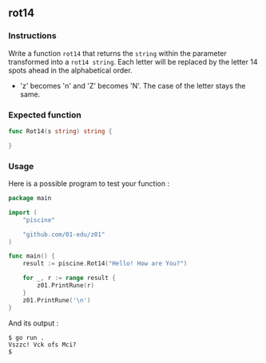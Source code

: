 ## rot14

### Instructions

Write a function `rot14` that returns the `string` within the parameter transformed into a `rot14 string`.
Each letter will be replaced by the letter 14 spots ahead in the alphabetical order.

- 'z' becomes 'n' and 'Z' becomes 'N'. The case of the letter stays the same.

### Expected function

```go
func Rot14(s string) string {

}
```

### Usage

Here is a possible program to test your function :

```go
package main

import (
	"piscine"

	"github.com/01-edu/z01"
)

func main() {
	result := piscine.Rot14("Hello! How are You?")

	for _, r := range result {
		z01.PrintRune(r)
	}
	z01.PrintRune('\n')
}
```

And its output :

```console
$ go run .
Vszzc! Vck ofs Mci?
$
```
